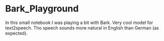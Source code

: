 # Bark_Playground
In this small notebook I was playing a bit with Bark. Very cool model for text2speech. Tho speech sounds more natural in English than German (as expected).
